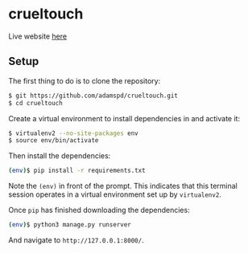 # crueltouch
Live website [here](https://tchiiz.com/)
## Setup

The first thing to do is to clone the repository:

```sh
$ git https://github.com/adamspd/crueltouch.git
$ cd crueltouch
```

Create a virtual environment to install dependencies in and activate it:

```sh
$ virtualenv2 --no-site-packages env
$ source env/bin/activate
```

Then install the dependencies:

```sh
(env)$ pip install -r requirements.txt
```
Note the `(env)` in front of the prompt. This indicates that this terminal
session operates in a virtual environment set up by `virtualenv2`.

Once `pip` has finished downloading the dependencies:
```sh
(env)$ python3 manage.py runserver
```
And navigate to `http://127.0.0.1:8000/`.
